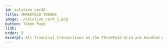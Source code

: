 ```yaml
---
id: solution_card6
title: THREEFOLD TOKENS
image: ./solution_card_1.png
button: Token Page
link: 
order: 3
excerpt: All financial transactions on the ThreeFold Grid are handled with ThreeFold Tokens (TFT). TFT live on the of the Stellar (XLM) blockchain that has millions of users all over the world. It is a secure and scaleable blockchain solution that provides farmers with a wide choice of wallets.
---
```

